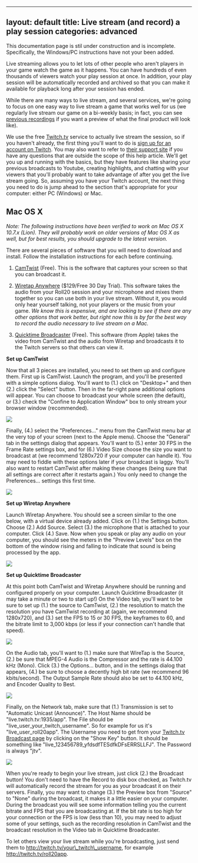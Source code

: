 
---
layout: default
title: Live stream (and record) a play session
categories: advanced
---

<div class="alert alert-success">This documentation page is stil under construction and is incomplete. Specifically, the Windows/PC instructions have not your been added.</div>

Live streaming allows you to let lots of other people who aren't players in your game watch the game as it happens. You can have hundreds of even thousands of viewers watch your play session at once. In addition, your play session will be automatically recorded and archived so that you can make it available for playback long after your session has ended.

While there are many ways to live stream, and several services, we're going to focus on one easy way to live stream a game that works well for us (we regularly live stream our game on a bi-weekly basis; in fact, you can see [previous recordings](http://twitch.tv/roll20app) if you want a preview of what the final product will look like). 

We use the free [Twitch.tv](http://twitch.tv) service to actually live stream the session, so if you haven't already, the first thing you'll want to do is [sign up for an account on Twitch](http://www.twitch.tv/). You may also want to refer to [their support site](http://www.twitch.tv/p/help) if you have any questions that are outside the scope of this help article. We'll get you up and running with the basics, but they have features like sharing your previous broadcasts to Youtube, creating highlights, and chatting with your viewers that you'll probably want to take advantage of after you get the live stream going. So, assuming you have your Twitch account, the next thing you need to do is jump ahead to the section that's appropriate for your computer: either PC (Windows) or Mac.

## Mac OS X

*Note: The following instructions have been verified to work on Mac OS X 10.7.x (Lion). They will probably work on older versions of Mac OS X as well, but for best results, you should upgrade to the latest version.*

There are several pieces of software that you will need to download and install. Follow the installation instructions for each before continuing.

1. [CamTwist](http://www.spacevidcast.com/CamTwist_2.1.dmg) (Free). This is the software that captures your screen so that you can broadcast it.

2. [Wiretap Anywhere](http://www.ambrosiasw.com/utilities/wta/) ($129/Free 30 Day Trial). This software takes the audio from your Roll20 session and your microphone and mixes them together so you can use both in your live stream. Without it, you would only hear yourself talking, not your players or the music from your game. *We know this is expensive, and are looking to see if there are any other options that work better, but right now this is by far the best way to record the audio necessary to live stream on a Mac.*

3. [Quicktime Broadcaster](http://support.apple.com/kb/DL764) (Free). This software (from Apple) takes the video from CamTwist and the audio from Wiretap and broadcasts it to the Twitch servers so that others can view it.

**Set up CamTwist**

Now that all 3 pieces are installed, you need to set them up and configure them. First up is CamTwist. Launch the program, and you'll be presented with a simple options dialog. You'll want to (1.) click on "Desktop+" and then (2.) click the "Select" button. Then in the far-right pane additional options will appear. You can choose to broadcast your whole screen (the default), or (3.) check the "Confine to Application Window" box to only stream your browser window (recommended). 

<img src="/images/livestreamss1.png" />

Finally, (4.) select the "Preferences…" menu from the CamTwist menu bar at the very top of your screen (next to the Apple menu). Choose the "General" tab in the settings dialog that appears. You'll want to (5.) enter 30 FPS in the Frame Rate settings box, and for (6.) Video Size choose the size you want to broadcast at (we recommend 1280x720 if your computer can handle it). You may need to fiddle with these options later if your broadcast is laggy. You'll also want to restart CamTwist after making these changes (being sure that all settings are correct after it restarts again.) You only need to change the Preferences… settings this first time.

<img src="/images/livestreamss2.png" />

**Set up Wiretap Anywhere**

Launch Wiretap Anywhere. You should see a screen similar to the one below, with a virtual device already added. Click on (1.) the Settings button. Choose (2.) Add Source. Select (3.) the microphone that is attached to your computer. Click (4.) Save. Now when you speak or play any audio on your computer, you should see the meters in the "Preview Levels" box on the bottom of the window rising and falling to indicate that sound is being processed by the app.

<img src="/images/livestreamss3.png" />

**Set up Quicktime Broadcaster**

At this point both CamTwist and Wiretap Anywhere should be running and configured properly on your computer. Launch Quicktime Broadcaster (it may take a minute or two to start up!) On the Video tab, you'll want to be sure to set up (1.) the source to CamTwist, (2.) the resolution to match the resolution you have CamTwist recording at (again, we recommend 1280x720), and (3.) set the FPS to 15 or 30 FPS, the keyframes to 60, and the bitrate limit to 3,000 kbps (or less if your connection can't handle that speed). 

<img src="/images/livestreamss4.png" />

On the Audio tab, you'll want to (1.) make sure that WireTap is the Source, (2.) be sure that MPEG-4 Audio is the Compressor and the rate is 44.100 kHz (Mono). Click (3.) the Options… button, and in the settings dialog that appears, (4.) be sure to choose a decently high bit rate (we recommend 96 kbits/second). The Output Sample Rate should also be set to 44.100 kHz, and Encoder Quality to Best.

<img src="/images/livestreamss5.png" />

Finally, on the Network tab, make sure that (1.) Transmission is set to "Automatic Unicast (Announce)". The Host Name should be "live.twitch.tv:1935/app". The File should be "live\_user\_your\_twitch\_username". So for example for us it's "live\_user\_roll20app". The Username you need to get from your [Twitch.tv Broadcast page](http://www.twitch.tv/broadcast) by clicking on the "Show Key" button. It should be something like "live\_123456789\_yfdsdfTESdfkDFsERRSLLFJ". The Password is always "jtv".

<img src="/images/livestreamss6.png" />

When you're ready to begin your live stream, just click (2.) the Broadcast button! You don't need to have the Record to disk box checked, as Twitch.tv will automatically record the stream for you as your broadcast it on their servers. Finally, you may want to change (3.) the Preview box from "Source" to "None" during the broadcast, it makes it a little easier on your computer. During the broadcast you will see some information telling you the current bitrate and FPS that you are broadcasting at. If the bit rate is too high for your connection or the FPS is low (less than 10), you may need to adjust some of your settings, such as the recording resolution in CamTwist and the broadcast resolution in the Video tab in Quicktime Broadcaster.

To let others view your live stream while you're broadcasting, just send them to http://twitch.tv/your\_twitch\_username, for example http://twitch.tv/roll20app.